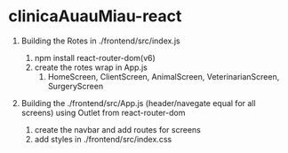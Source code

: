 # clinicaAuauMiau-react


1. Building the Rotes in ./frontend/src/index.js
    1. npm install react-router-dom(v6)
    2. create the rotes wrap in App.js
        1. HomeScreen, ClientScreen, AnimalScreen, VeterinarianScreen, SurgeryScreen

2. Building the ./frontend/src/App.js (header/navegate equal for all screens) using Outlet from react-router-dom
    1. create the navbar and add routes for screens
    2. add styles in ./frontend/src/index.css
